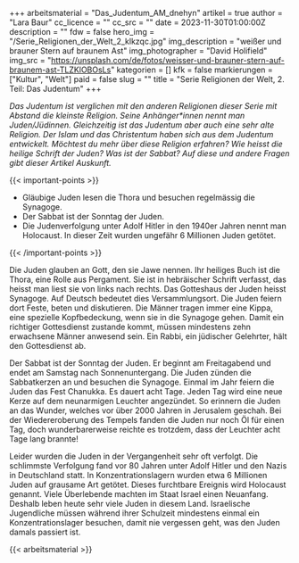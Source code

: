 +++
arbeitsmaterial = "Das_Judentum_AM_dnehyn"
artikel = true
author = "Lara Baur"
cc_licence = ""
cc_src = ""
date = 2023-11-30T01:00:00Z
description = ""
fdw = false
hero_img = "/Serie_Religionen_der_Welt_2_klkzqc.jpg"
img_description = "weißer und brauner Stern auf braunem Ast"
img_photographer = "David Holifield"
img_src = "https://unsplash.com/de/fotos/weisser-und-brauner-stern-auf-braunem-ast-TLZKlOBOsLs"
kategorien = []
kfk = false
markierungen = ["Kultur", "Welt"]
paid = false
slug = ""
title = "Serie Religionen der Welt, 2. Teil: Das Judentum"
+++

_Das Judentum ist verglichen mit den anderen Religionen dieser Serie mit Abstand die kleinste Religion. Seine Anhänger*innen nennt man Juden/Jüdinnen. Gleichzeitig ist das Judentum aber auch eine sehr alte Religion. Der Islam und das Christentum haben sich aus dem Judentum entwickelt. Möchtest du mehr über diese Religion erfahren? Wie heisst die heilige Schrift der Juden? Was ist der Sabbat? Auf diese und andere Fragen gibt dieser Artikel Auskunft._

{{< important-points >}}

<ul>

<li>Gläubige Juden lesen die Thora und besuchen regelmässig die Synagoge.</li>

<li>Der Sabbat ist der Sonntag der Juden.</li>

<li>Die Judenverfolgung unter Adolf Hitler in den 1940er Jahren nennt man Holocaust. In dieser Zeit wurden ungefähr 6 Millionen Juden getötet.</li>

</ul>

{{< /important-points >}}

Die Juden glauben an Gott, den sie Jawe nennen. Ihr heiliges Buch ist die Thora, eine Rolle aus Pergament. Sie ist in hebräischer Schrift verfasst, das heisst man liest sie von links nach rechts. Das Gotteshaus der Juden heisst Synagoge. Auf Deutsch bedeutet dies Versammlungsort. Die Juden feiern dort Feste, beten und diskutieren. Die Männer tragen immer eine Kippa, eine spezielle Kopfbedeckung, wenn sie in die Synagoge gehen. Damit ein richtiger Gottesdienst zustande kommt, müssen mindestens zehn erwachsene Männer anwesend sein. Ein Rabbi, ein jüdischer Gelehrter, hält den Gottesdienst ab.

Der Sabbat ist der Sonntag der Juden. Er beginnt am Freitagabend und endet am Samstag nach Sonnenuntergang. Die Juden zünden die Sabbatkerzen an und besuchen die Synagoge. Einmal im Jahr feiern die Juden das Fest Chanukka. Es dauert acht Tage. Jeden
Tag wird eine neue Kerze auf dem neunarmigen Leuchter angezündet. So erinnern die
Juden an das Wunder, welches vor über 2000 Jahren in Jerusalem geschah. Bei der Wiedereroberung des Tempels fanden die Juden nur noch Öl für einen Tag, doch wunderbarerweise reichte es trotzdem, dass der Leuchter acht Tage lang brannte!

Leider wurden die Juden in der Vergangenheit sehr oft verfolgt. Die schlimmste Verfolgung fand vor 80 Jahren unter Adolf Hitler und den Nazis in Deutschland statt. In Konzentrationslagern wurden etwa 6 Millionen Juden auf grausame Art getötet. Dieses furchtbare Ereignis wird Holocaust genannt. Viele Überlebende machten im Staat Israel einen Neuanfang. Deshalb leben heute sehr viele Juden in diesem Land. Israelische Jugendliche müssen während ihrer Schulzeit mindestens einmal ein Konzentrationslager besuchen, damit nie vergessen geht, was den Juden damals passiert ist.

{{< arbeitsmaterial >}}
